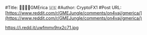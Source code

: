 #Title: 🚀🦍🙌💎GMErica 🇺🇸
#Author: CryptoFX1
#Post URL: [https://www.reddit.com/r/GMEJungle/comments/on4vaj/gmerica/](https://www.reddit.com/r/GMEJungle/comments/on4vaj/gmerica/)


https://i.redd.it/uwfmmv9nx2c71.jpg